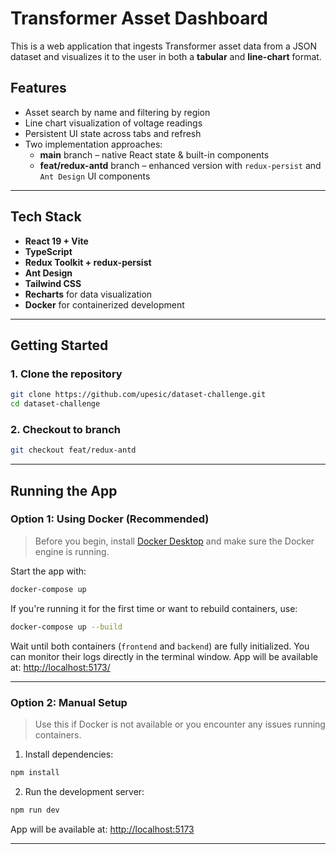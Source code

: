 # Transformer Asset Dashboard

This is a web application that ingests Transformer asset data from a JSON dataset and visualizes it to the user in both a **tabular** and **line-chart** format.

## Features

- Asset search by name and filtering by region
- Line chart visualization of voltage readings
- Persistent UI state across tabs and refresh
- Two implementation approaches:
  - **main** branch – native React state & built-in components
  - **feat/redux-antd** branch – enhanced version with `redux-persist` and `Ant Design` UI components

---

## Tech Stack

- **React 19 + Vite**
- **TypeScript**
- **Redux Toolkit + redux-persist**
- **Ant Design**
- **Tailwind CSS**
- **Recharts** for data visualization
- **Docker** for containerized development

---

## Getting Started

### 1. Clone the repository

```bash
git clone https://github.com/upesic/dataset-challenge.git
cd dataset-challenge
```

### 2. Checkout to branch
```bash
git checkout feat/redux-antd
```

---

## Running the App

### Option 1: Using Docker (Recommended)

> Before you begin, install [Docker Desktop](https://docs.docker.com/get-docker/) and make sure the Docker engine is running.

Start the app with:

```bash
docker-compose up
```

If you're running it for the first time or want to rebuild containers, use:

```bash
docker-compose up --build
```

Wait until both containers (`frontend` and `backend`) are fully initialized. You can monitor their logs directly in the terminal window.
App will be available at: [http://localhost:5173/](http://localhost:5173/)

---

### Option 2: Manual Setup

> Use this if Docker is not available or you encounter any issues running containers.

1. Install dependencies:

```bash
npm install
```

2. Run the development server:

```bash
npm run dev
```

App will be available at: [http://localhost:5173](http://localhost:5173)

---